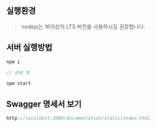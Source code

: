 ## 실행환경

> nodejs는 16이상의 LTS 버전을 사용하시길 권장합니다. 



## 서버 실행방법

```js
npm i 

// 완료 후

npm start
```

## Swagger 명세서 보기

```js
http://localhost:3000/documentation/static/index.html
```